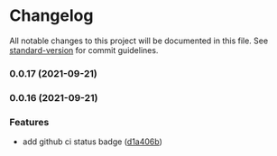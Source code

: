 # Changelog

All notable changes to this project will be documented in this file. See [standard-version](https://github.com/conventional-changelog/standard-version) for commit guidelines.

### 0.0.17 (2021-09-21)

### 0.0.16 (2021-09-21)


### Features

* add github ci status badge ([d1a406b](https://github.com/acroquelois/quasar-semantic-release-poc/commit/d1a406b85bab498d55aab36331e159f9821b13ff))
